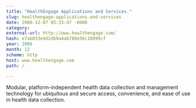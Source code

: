 ```yaml
---
title: "HealthEngage Applications and Services."
slug: healthengage-applications-and-services
date: 2006-12-07 05:33:47 -0600
category: 
external-url: http://www.healthengage.com/
hash: e7ab033e4d2db9a4a6780e56c18099cf
year: 2006
month: 12
scheme: http
host: www.healthengage.com
path: /

---
```


Modular, platform-independent health data collection and management technology for ubiquitous and secure access, convenience, and ease of use in health data collection.
